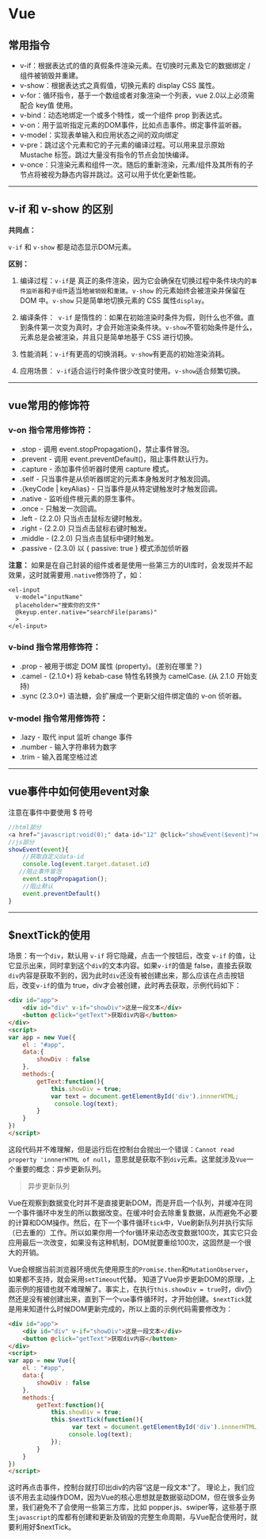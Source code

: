 # Vue

## 常用指令

- v-if：根据表达式的值的真假条件渲染元素。在切换时元素及它的数据绑定 / 组件被销毁并重建。
- v-show：根据表达式之真假值，切换元素的 display CSS 属性。
- v-for：循环指令，基于一个数组或者对象渲染一个列表，vue 2.0以上必须需配合 key值 使用。
- v-bind：动态地绑定一个或多个特性，或一个组件 prop 到表达式。
- v-on：用于监听指定元素的DOM事件，比如点击事件。绑定事件监听器。
- v-model：实现表单输入和应用状态之间的双向绑定
- v-pre：跳过这个元素和它的子元素的编译过程。可以用来显示原始 Mustache 标签。跳过大量没有指令的节点会加快编译。
- v-once：只渲染元素和组件一次。随后的重新渲染，元素/组件及其所有的子节点将被视为静态内容并跳过。这可以用于优化更新性能。

------

## v-if 和 v-show 的区别

**共同点：**

`v-if` 和 `v-show` 都是动态显示DOM元素。

**区别：**

1. 编译过程：` v-if `是 真正的条件渲染，因为它会确保在切换过程中条件块内的`事件监听器`和`子组件`适当地`被销毁`和`重建`。`v-show` 的元素始终会被渲染并保留在 DOM 中。`v-show` 只是简单地切换元素的 CSS 属性`display`。

2. 编译条件：` v-if` 是惰性的：如果在初始渲染时条件为假，则什么也不做。直到条件第一次变为真时，才会开始渲染条件块。`v-show`不管初始条件是什么，元素总是会被渲染，并且只是简单地基于 CSS 进行切换。

3. 性能消耗：`v-if`有更高的切换消耗。`v-show`有更高的初始渲染消耗。

4. 应用场景： `v-if`适合运行时条件很少改变时使用。`v-show`适合频繁切换。

------

## vue常用的修饰符

### **v-on 指令常用修饰符：**

- .stop - 调用 event.stopPropagation()，禁止事件冒泡。
- .prevent - 调用 event.preventDefault()，阻止事件默认行为。
- .capture - 添加事件侦听器时使用 capture 模式。
- .self - 只当事件是从侦听器绑定的元素本身触发时才触发回调。
- .{keyCode | keyAlias} - 只当事件是从特定键触发时才触发回调。
- .native - 监听组件根元素的原生事件。
- .once - 只触发一次回调。
- .left - (2.2.0) 只当点击鼠标左键时触发。
- .right - (2.2.0) 只当点击鼠标右键时触发。
- .middle - (2.2.0) 只当点击鼠标中键时触发。
- .passive - (2.3.0) 以 { passive: true } 模式添加侦听器

**注意：** 如果是在自己封装的组件或者是使用一些第三方的UI库时，会发现并不起效果，这时就需要用`.native`修饰符了，如：

```vue
<el-input
  v-model="inputName"
  placeholder="搜索你的文件"
  @keyup.enter.native="searchFile(params)"
  >
</el-input>
```

### **v-bind 指令常用修饰符：**

- .prop - 被用于绑定 DOM 属性 (property)。(差别在哪里？)
- .camel - (2.1.0+) 将 kebab-case 特性名转换为 camelCase. (从 2.1.0 开始支持)
- .sync (2.3.0+) 语法糖，会扩展成一个更新父组件绑定值的 v-on 侦听器。

### **v-model 指令常用修饰符：**

- .lazy - 取代 input 监听 change 事件
- .number - 输入字符串转为数字
- .trim - 输入首尾空格过滤

------

## vue事件中如何使用event对象

注意在事件中要使用 $ 符号

```js
//html部分
<a href="javascript:void(0);" data-id="12" @click="showEvent($event)">event</a>
//js部分
showEvent(event){
    //获取自定义data-id
	console.log(event.target.dataset.id)
   //阻止事件冒泡
    event.stopPropagation(); 
    //阻止默认
    event.preventDefault()
}
```

------

## $nextTick的使用

场景：有一个`div`，默认用 `v-if` 将它隐藏，点击一个按钮后，改变 `v-if` 的值，让它显示出来，同时拿到这个`div`的文本内容。如果`v-if`的值是 false，直接去获取`div`内容是获取不到的，因为此时`div`还没有被创建出来，那么应该在点击按钮后，改变`v-if`的值为 true，div才会被创建，此时再去获取，示例代码如下：

```html
<div id="app">
    <div id="div" v-if="showDiv">这是一段文本</div>
    <button @click="getText">获取div内容</button>
</div>
<script>
var app = new Vue({
    el : "#app",
    data:{
        showDiv : false
    },
    methods:{
        getText:function(){
            this.showDiv = true;
            var text = document.getElementById('div').innnerHTML;
             console.log(text);
        }
    }
})
</script>
```

这段代码并不难理解，但是运行后在控制台会抛出一个错误：`Cannot read property 'innnerHTML of null`，意思就是获取不到`div`元素。这里就涉及`Vue`一个重要的概念：异步更新队列。

> 异步更新队列

Vue在观察到数据变化时并不是直接更新DOM，而是开启一个队列，并缓冲在同一个事件循环中发生的所以数据改变。在缓冲时会去除重复数据，从而避免不必要的计算和DOM操作。然后，在下一个事件循环`tick`中，Vue刷新队列并执行实际（已去重的）工作。所以如果你用一个for循环来动态改变数据100次，其实它只会应用最后一次改变，如果没有这种机制，DOM就要重绘100次，这固然是一个很大的开销。

Vue会根据当前浏览器环境优先使用原生的`Promise.then`和`MutationObserver`，如果都不支持，就会采用`setTimeout`代替。
知道了Vue异步更新DOM的原理，上面示例的报错也就不难理解了。事实上，在执行`this.showDiv = true`时，div仍然还是没有被创建出来，直到下一个`vue`事件循环时，才开始创建。`$nextTick`就是用来知道什么时候DOM更新完成的，所以上面的示例代码需要修改为：

```html
<div id="app">
    <div id="div" v-if="showDiv">这是一段文本</div>
    <button @click="getText">获取div内容</button>
</div>
<script>
var app = new Vue({
    el : "#app",
    data:{
        showDiv : false
    },
    methods:{
        getText:function(){
            this.showDiv = true;
            this.$nextTick(function(){
                  var text = document.getElementById('div').innnerHTML;
                 console.log(text);  
            });
        }
    }
})
</script>
```

这时再点击事件，控制台就打印出div的内容“这是一段文本“了。
理论上，我们应该不用去主动操作DOM，因为Vue的核心思想就是数据驱动DOM，但在很多业务里，我们避免不了会使用一些第三方库，比如 popper.js、swiper等，这些基于原生`javascript`的库都有创建和更新及销毁的完整生命周期，与Vue配合使用时，就要利用好$nextTick。